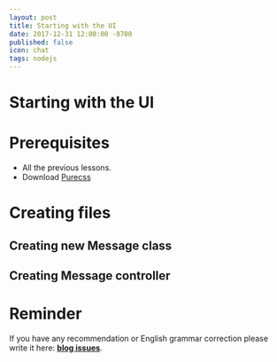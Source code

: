 ```yaml
---
layout: post
title: Starting with the UI 
date: 2017-12-31 12:00:00 -0700
published: false
icon: chat
tags: nodejs
---
```


# Starting with the UI 



# Prerequisites
 
- All the previous lessons.
- Download [Purecss](https://purecss.io)

# Creating files

## Creating new Message class

## Creating Message controller



# Reminder

If you have any recommendation or English grammar correction please write it here:  **[blog issues](https://github.com/betotto/blog/issues)**.